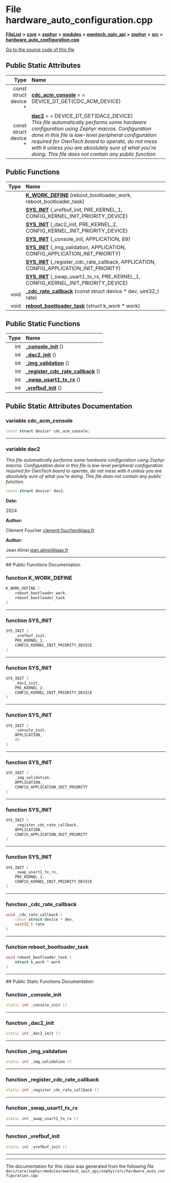 

# File hardware\_auto\_configuration.cpp



[**FileList**](files.md) **>** [**core**](dir_771164b9325b04f1442f7a3ffa8ecb89.md) **>** [**zephyr**](dir_09002e7ce91f09aeb040dfd1861a47f4.md) **>** [**modules**](dir_6d0fb8ab814c517e7f155fb837e32f72.md) **>** [**owntech\_spin\_api**](dir_87330bcbf7fe698536ea5946c1b90585.md) **>** [**zephyr**](dir_83abe2f3de580445b50d57f614c989e1.md) **>** [**src**](dir_b0a9bfd1c37d418dc07d30cb79a776da.md) **>** [**hardware\_auto\_configuration.cpp**](hardware__auto__configuration_8cpp.md)

[Go to the source code of this file](hardware__auto__configuration_8cpp_source.md)


























## Public Static Attributes

| Type | Name |
| ---: | :--- |
|  const struct device \* | [**cdc\_acm\_console**](#variable-cdc_acm_console)   = = DEVICE\_DT\_GET(CDC\_ACM\_DEVICE)<br> |
|  const struct device \* | [**dac2**](#variable-dac2)   = = DEVICE\_DT\_GET(DAC2\_DEVICE)<br>_This file automatically performs some hardware configuration using Zephyr macros. Configuration done in this file is low-level peripheral configuration required for OwnTech board to operate, do not mess with it unless you are absolutely sure of what you're doing. This file does not contain any public function._  |














## Public Functions

| Type | Name |
| ---: | :--- |
|   | [**K\_WORK\_DEFINE**](#function-k_work_define) (reboot\_bootloader\_work, reboot\_bootloader\_task) <br> |
|   | [**SYS\_INIT**](#function-sys_init) (\_vrefbuf\_init, PRE\_KERNEL\_1, CONFIG\_KERNEL\_INIT\_PRIORITY\_DEVICE) <br> |
|   | [**SYS\_INIT**](#function-sys_init) (\_dac2\_init, PRE\_KERNEL\_2, CONFIG\_KERNEL\_INIT\_PRIORITY\_DEVICE) <br> |
|   | [**SYS\_INIT**](#function-sys_init) (\_console\_init, APPLICATION, 89) <br> |
|   | [**SYS\_INIT**](#function-sys_init) (\_img\_validation, APPLICATION, CONFIG\_APPLICATION\_INIT\_PRIORITY) <br> |
|   | [**SYS\_INIT**](#function-sys_init) (\_register\_cdc\_rate\_callback, APPLICATION, CONFIG\_APPLICATION\_INIT\_PRIORITY) <br> |
|   | [**SYS\_INIT**](#function-sys_init) (\_swap\_usart1\_tx\_rx, PRE\_KERNEL\_1, CONFIG\_KERNEL\_INIT\_PRIORITY\_DEVICE) <br> |
|  void | [**\_cdc\_rate\_callback**](#function-_cdc_rate_callback) (const struct device \* dev, uint32\_t rate) <br> |
|  void | [**reboot\_bootloader\_task**](#function-reboot_bootloader_task) (struct k\_work \* work) <br> |


## Public Static Functions

| Type | Name |
| ---: | :--- |
|  int | [**\_console\_init**](#function-_console_init) () <br> |
|  int | [**\_dac2\_init**](#function-_dac2_init) () <br> |
|  int | [**\_img\_validation**](#function-_img_validation) () <br> |
|  int | [**\_register\_cdc\_rate\_callback**](#function-_register_cdc_rate_callback) () <br> |
|  int | [**\_swap\_usart1\_tx\_rx**](#function-_swap_usart1_tx_rx) () <br> |
|  int | [**\_vrefbuf\_init**](#function-_vrefbuf_init) () <br> |


























## Public Static Attributes Documentation




### variable cdc\_acm\_console 

```C++
const struct device* cdc_acm_console;
```




<hr>



### variable dac2 

_This file automatically performs some hardware configuration using Zephyr macros. Configuration done in this file is low-level peripheral configuration required for OwnTech board to operate, do not mess with it unless you are absolutely sure of what you're doing. This file does not contain any public function._ 
```C++
const struct device* dac2;
```





**Date:**

2024 




**Author:**

Clément Foucher [clement.foucher@laas.fr](mailto:clement.foucher@laas.fr) 




**Author:**

Jean Alinei [jean.alinei@laas.fr](mailto:jean.alinei@laas.fr) 





        

<hr>
## Public Functions Documentation




### function K\_WORK\_DEFINE 

```C++
K_WORK_DEFINE (
    reboot_bootloader_work,
    reboot_bootloader_task
) 
```




<hr>



### function SYS\_INIT 

```C++
SYS_INIT (
    _vrefbuf_init,
    PRE_KERNEL_1,
    CONFIG_KERNEL_INIT_PRIORITY_DEVICE
) 
```




<hr>



### function SYS\_INIT 

```C++
SYS_INIT (
    _dac2_init,
    PRE_KERNEL_2,
    CONFIG_KERNEL_INIT_PRIORITY_DEVICE
) 
```




<hr>



### function SYS\_INIT 

```C++
SYS_INIT (
    _console_init,
    APPLICATION,
    89
) 
```




<hr>



### function SYS\_INIT 

```C++
SYS_INIT (
    _img_validation,
    APPLICATION,
    CONFIG_APPLICATION_INIT_PRIORITY
) 
```




<hr>



### function SYS\_INIT 

```C++
SYS_INIT (
    _register_cdc_rate_callback,
    APPLICATION,
    CONFIG_APPLICATION_INIT_PRIORITY
) 
```




<hr>



### function SYS\_INIT 

```C++
SYS_INIT (
    _swap_usart1_tx_rx,
    PRE_KERNEL_1,
    CONFIG_KERNEL_INIT_PRIORITY_DEVICE
) 
```




<hr>



### function \_cdc\_rate\_callback 

```C++
void _cdc_rate_callback (
    const struct device * dev,
    uint32_t rate
) 
```




<hr>



### function reboot\_bootloader\_task 

```C++
void reboot_bootloader_task (
    struct k_work * work
) 
```




<hr>
## Public Static Functions Documentation




### function \_console\_init 

```C++
static int _console_init () 
```




<hr>



### function \_dac2\_init 

```C++
static int _dac2_init () 
```




<hr>



### function \_img\_validation 

```C++
static int _img_validation () 
```




<hr>



### function \_register\_cdc\_rate\_callback 

```C++
static int _register_cdc_rate_callback () 
```




<hr>



### function \_swap\_usart1\_tx\_rx 

```C++
static int _swap_usart1_tx_rx () 
```




<hr>



### function \_vrefbuf\_init 

```C++
static int _vrefbuf_init () 
```




<hr>

------------------------------
The documentation for this class was generated from the following file `docs/core/zephyr/modules/owntech_spin_api/zephyr/src/hardware_auto_configuration.cpp`

